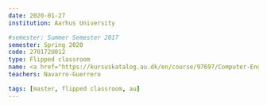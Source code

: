 ```yaml
---
date: 2020-01-27
institution: Aarhus University

#semester: Summer Semester 2017
semester: Spring 2020
code: 270172U012
type: Flipped classroom
name: <a href="https://kursuskatalog.au.dk/en/course/97697/Computer-Engineering-Study-Course-A" title="Details" target="_blank">Computer Engineering Study Course A</a>
teachers: Navarro-Guerrero 

tags: [master, flipped classroom, au]
---
```

